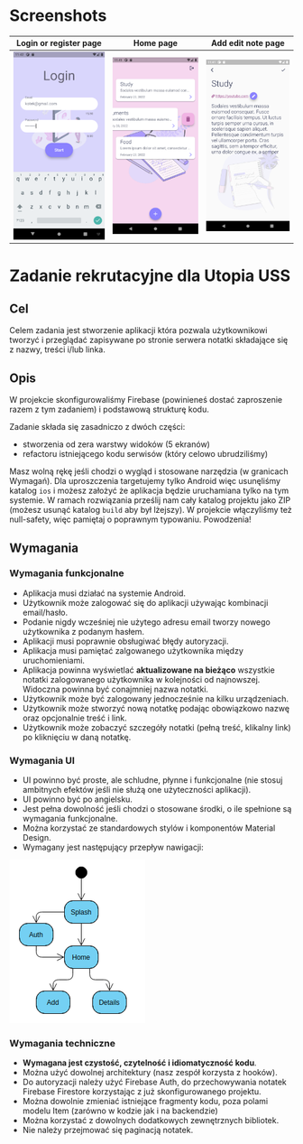 # Screenshots
Login or register page     |  Home page                | Add edit note page
:-------------------------:|:-------------------------:|:-------------------------:
![](assets/screenshots/login_register.png) | ![](assets/screenshots/home.png) | ![](assets/screenshots/note_details.png)


# Zadanie rekrutacyjne dla Utopia USS

## Cel

Celem zadania jest stworzenie aplikacji która pozwala użytkownikowi tworzyć i przeglądać zapisywane po stronie serwera
notatki składające się z nazwy, treści i/lub linka.

## Opis

W projekcie skonfigurowaliśmy Firebase (powinieneś dostać zaproszenie razem z tym zadaniem) i podstawową strukturę kodu.

Zadanie składa się zasadniczo z dwóch części: 
- stworzenia od zera warstwy widoków (5 ekranów)
- refactoru istniejącego kodu serwisów (który celowo ubrudziliśmy)
 
Masz wolną rękę jeśli chodzi o wygląd i stosowane narzędzia (w granicach Wymagań). Dla uproszczenia targetujemy tylko Android więc usunęliśmy katalog `ios` i możesz założyć że aplikacja będzie uruchamiana tylko na tym systemie. W ramach rozwiązania prześlij nam cały katalog projektu jako ZIP (możesz usunąć katalog `build` aby był lżejszy). W projekcie włączyliśmy też null-safety, więc pamiętaj o poprawnym typowaniu. Powodzenia!

## Wymagania

### Wymagania funkcjonalne

- Aplikacja musi działać na systemie Android.
- Użytkownik może zalogować się do aplikacji używając kombinacji email/hasło.
- Podanie nigdy wcześniej nie użytego adresu email tworzy nowego użytkownika z podanym hasłem.
- Aplikacji musi poprawnie obsługiwać błędy autoryzacji.
- Aplikacja musi pamiętać zalgowanego użytkownika między uruchomieniami.
- Aplikacja powinna wyświetlać **aktualizowane na bieżąco** wszystkie notatki zalogowanego użytkownika w kolejności od
  najnowszej. Widoczna powinna być conajmniej nazwa notatki.
- Użytkownik może być zalogowany jednocześnie na kilku urządzeniach.
- Użytkownik może stworzyć nową notatkę podając obowiązkowo nazwę oraz opcjonalnie treść i link.
- Użytkownik może zobaczyć szczegóły notatki (pełną treść, klikalny link) po kliknięciu w daną notatkę.

### Wymagania UI

- UI powinno być proste, ale schludne, płynne i funkcjonalne (nie stosuj ambitnych efektów jeśli nie służą one użyteczności aplikacji).
- UI powinno być po angielsku.
- Jest pełna dowolność jeśli chodzi o stosowane środki, o ile spełnione są wymagania funkcjonalne.
- Można korzystać ze standardowych stylów i komponentów Material Design.
- Wymagany jest następujący przepływ nawigacji:

![](readme_navigation.png)

### Wymagania techniczne

- **Wymagana jest czystość, czytelność i idiomatyczność kodu**.
- Można użyć dowolnej architektury (nasz zespół korzysta z hooków).
- Do autoryzacji należy użyć Firebase Auth, do przechowywania notatek Firebase Firestore korzystając z już
  skonfigurowanego projektu.
- Można dowolnie zmieniać istniejące fragmenty kodu, poza polami modelu Item (zarówno w kodzie jak i na backendzie)
- Można korzystać z dowolnych dodatkowych zewnętrznych bibliotek.
- Nie należy przejmować się paginacją notatek.
